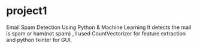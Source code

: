 # project1
Email Spam Detection Using Python &amp; Machine Learning
It detects the mail is spam or ham(not spam) , I used CountVectorizer for feature extraction and python tkinter for GUI.
